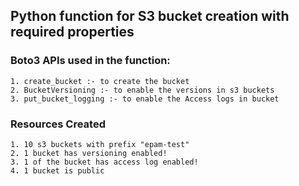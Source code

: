 ## Python function for S3 bucket creation with required properties

### Boto3 APIs used in the function:
    1. create_bucket :- to create the bucket
    2. BucketVersioning :- to enable the versions in s3 buckets
    3. put_bucket_logging :- to enable the Access logs in bucket

### Resources Created
    1. 10 s3 buckets with prefix "epam-test"
    2. 1 bucket has versioning enabled!
    3. 1 of the bucket has access log enabled!
    4. 1 bucket is public


